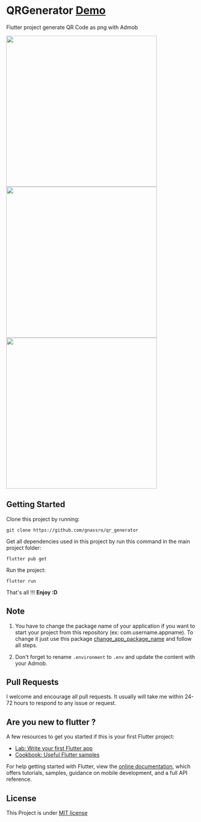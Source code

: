 # QRGenerator [Demo](https://play.google.com/store/apps/details?id=com.gnassro.qrgenerator)

Flutter project generate QR Code as png with Admob

<img src="https://i.imgur.com/7J64Ue1.png" height="400"/> <img src="https://i.imgur.com/pvu0j1t.png" height="400"/> <img src="https://i.imgur.com/S60cvqC.png" height="400"/>

## Getting Started

Clone this project by running:

```
git clone https://github.com/gnassro/qr_generator
```

Get all dependencies used in this project by run this command in the main project folder:


```
flutter pub get
```

Run the project:

```
flutter run
```

That's all !!! **Enjoy :D**

## Note

1. You have to change the package name of your application if you want to start your project from this repository (ex: com.username.appname). To change it just use this package [change_app_package_name](https://pub.dev/packages/change_app_package_name) and follow all steps.


2. Don't forget to rename `.environment` to `.env` and update the content with your Admob.

## Pull Requests

I welcome and encourage all pull requests. It usually will take me within 24-72 hours to respond to any issue or request.

## Are you new to flutter ?

A few resources to get you started if this is your first Flutter project:

- [Lab: Write your first Flutter app](https://flutter.dev/docs/get-started/codelab)
- [Cookbook: Useful Flutter samples](https://flutter.dev/docs/cookbook)

For help getting started with Flutter, view the
[online documentation](https://flutter.dev/docs), which offers tutorials,
samples, guidance on mobile development, and a full API reference.

## License

This Project is under [MIT license](https://github.com/gnassro/qr_generator/blob/main/LICENSE)
